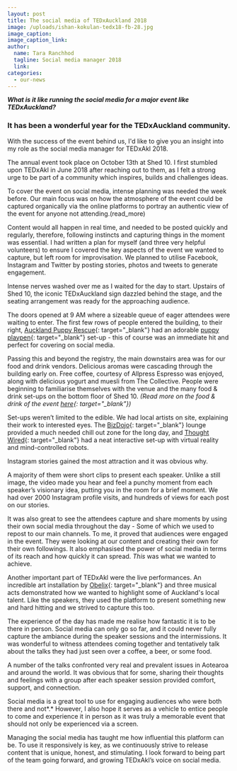 ```yaml
---
layout: post
title: The social media of TEDxAuckland 2018
image: /uploads/ishan-kokulan-tedx18-fb-28.jpg
image_caption:
image_caption_link:
author:
  name: Tara Ranchhod
  tagline: Social media manager 2018
  link:
categories:
  - our-news
---
```


***What is it like running the social media for a major event like TEDxAuckland?***

### It has been a wonderful year for the TEDxAuckland community.

With the success of the event behind us, I'd like to give you an insight into my role as the social media manager for TEDxAkl 2018.

The annual event took place on October 13th at Shed 10. I first stumbled upon TEDxAkl in June 2018 after reaching out to them, as I felt a strong urge to be part of a community which inspires, builds and challenges ideas.

To cover the event on social media, intense planning was needed the week before. Our main focus was on how the atmosphere of the event could be captured organically via the online platforms to portray an authentic view of the event for anyone not attending.(read_more)

Content would all happen in real time, and needed to be posted quickly and regularly, therefore, following instincts and capturing things in the moment was essential. I&nbsp;had written a plan for myself (and three very helpful volunteers) to ensure I covered the key aspects of the event we wanted to capture, but left room for improvisation. We planned to utilise Facebook, Instagram and Twitter by posting stories, photos and tweets to generate engagement.

Intense nerves washed over me as I waited for the day to start. Upstairs of Shed 10, the iconic TEDxAuckland sign dazzled behind the stage, and the seating arrangement was ready for the approaching audience.

The doors opened at 9 AM where a sizeable queue of eager attendees were waiting to enter. The first few rows of people entered the building, to their right, [Auckland Puppy Rescue](http://www.aucklandpuppyrescue.com/){: target="_blank"} had an adorable [puppy playpen](https://tedxauckland.com/auckland-puppy-rescue-a-puppy-playpen-at-tedxauckland-2018/){: target="_blank"} set-up - this of course was an immediate hit and perfect for covering on social media.

Passing this and beyond the registry, the main downstairs area was for our food and drink vendors. Delicious aromas were cascading through the building early on. Free coffee, courtesy of Allpress Espresso was enjoyed, along with delicious yogurt and muesli from The Collective. People were beginning to familiarise themselves with the venue and the many food & drink set-ups on the bottom floor of Shed 10. *(Read more on the food & drink of the event [here](https://tedxauckland.com/food-for-thought-the-food-drink-of-tedxauckland-2018/){: target="_blank"})*

Set-ups weren’t limited to the edible. We had local artists on site, explaining their work to interested eyes. The [BizDojo](https://www.bizdojo.com/){: target="_blank"} lounge provided a much needed chill out zone for the long day, and [Thought Wired](https://www.thought-wired.com/){: target="_blank"} had a neat interactive set-up with virtual reality and mind-controlled robots.

Instagram stories gained the most attraction and it was obvious why.

A majority of them were short clips to present each speaker. Unlike a still image, the video made you hear and feel a punchy moment from each speaker’s visionary idea, putting you in the room for a brief moment. We had over 2000 Instagram profile visits, and hundreds of views for each post on our stories.

It was also great to see the attendees capture and share moments by using their own social media throughout the day - Some of which we used to repost to our main channels. To me, it proved that audiences were engaged in the event. They were looking at our content and creating their own for their own followings. It also emphasised the power of social media in terms of its reach and how quickly it can spread. *This* was what we wanted to achieve.

Another important part of TEDxAkl were the live performances. An incredible art installation by&nbsp;[Obelix](https://www.instagram.com/obelixgalleries/?hl=en){: target="_blank"} and three musical acts demonstrated how we wanted to highlight some of Auckland's local talent. Like the speakers, they used the platform to present something new and hard hitting and we strived to capture this too.

The experience of the day has made me realise how fantastic it is to be there in person. Social media can only go so far, and it could never fully capture the ambiance during the speaker sessions and the intermissions. It was wonderful to witness attendees coming together and tentatively talk about the talks they had just seen over a coffee, a beer, or some food.

A number of the talks confronted very real and prevalent issues in Aotearoa and around the world. It was obvious that for some, sharing their thoughts and feelings with a group after each speaker session provided comfort, support, and connection.

Social media is a great tool to use for engaging audiences who were both there and not*.* However, I also hope it serves as a vehicle to entice people to come and experience it in person as it was truly a memorable event that should not only be experienced via a screen.

Managing the social media has taught me how influential this platform can be. To use it responsively is key, as we continuously strive to release content that is unique, honest, and stimulating. I look forward to being part of the team going forward, and growing TEDxAkl’s voice on social media.
